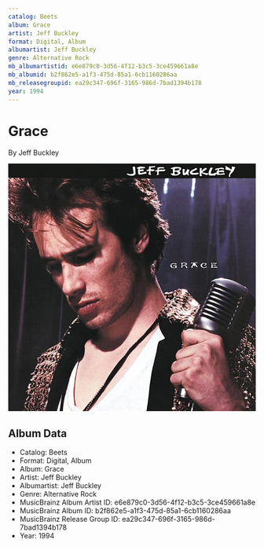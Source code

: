 ```yaml
---
catalog: Beets
album: Grace
artist: Jeff Buckley
format: Digital, Album
albumartist: Jeff Buckley
genre: Alternative Rock
mb_albumartistid: e6e879c0-3d56-4f12-b3c5-3ce459661a8e
mb_albumid: b2f862e5-a1f3-475d-85a1-6cb1160286aa
mb_releasegroupid: ea29c347-696f-3165-986d-7bad1394b178
year: 1994
---
```


# Grace

By Jeff Buckley

![](../../assets/beetscovers/Jeff_Buckley-Grace.jpg)

## Album Data

- Catalog: Beets
- Format: Digital, Album
- Album: Grace
- Artist: Jeff Buckley
- Albumartist: Jeff Buckley
- Genre: Alternative Rock
- MusicBrainz Album Artist ID: e6e879c0-3d56-4f12-b3c5-3ce459661a8e
- MusicBrainz Album ID: b2f862e5-a1f3-475d-85a1-6cb1160286aa
- MusicBrainz Release Group ID: ea29c347-696f-3165-986d-7bad1394b178
- Year: 1994

